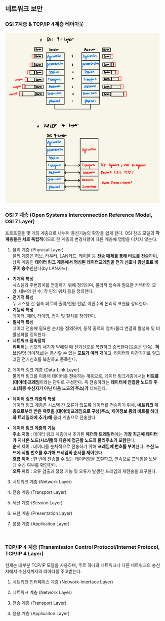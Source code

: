 ## 네트워크 보안

### OSI 7계층 & TCP/IP 4계층 레이아웃

<img src="img/Layer.jpeg" width=500> <br>

### OSI 7 계층 (Open Systems Interconnection Reference Model, OSI 7 Layer)

프로토콜을 몇 개의 계층으로 나누어 통신기능의 확장을 쉽게 한다. OSI 참조 모델의 **각 계층들은 서로 독립적**이므로 한 계층의 변경사항이 다른 계층에 영향을 미치지 않는다. 

 

1. 물리 계층 (Physical Layer) <br>
물리 계층은 허브, 라우터, LAN카드, 케이블 등 **전송 매체를 통해 비트를 전송**하며, 상위 계층인 **데이터 링크 계층에서 형성된 데이터프레임을 전기 신호나 광신호로 바꾸어 송수신**한다(by LAN카드). <br>

- **기계적 특성** <br>
시스템과 주변장치를 연결하기 위해 정의되며, 물리적 접속에 필요한 커넥터의 모양, 내부의 핀 수, 각 핀의 위치 등을 정의한다.
- **전기적 특성** <br>
두 시스템 간 접속 회로의 출력/전원 전압, 이진수의 논리적 표현을 정의한다.
- **기능적 특성** <br>
데이터, 제어, 타이밍, 접지 및 절차를 정의한다.
- **절차적 특성** <br>
데이터 전송에 필요한 순서를 정의하며, 동작 종료의 절차/물리 연결의 활성화 및 비활성화를 정의한다.
- **네트워크 접속장치** <br>
**리피터**는 신호의 세기가 약해질 때 전기신호를 복원하고 증폭한다(요즘은 안씀). **허브**(일명 더미허브)는 통신할 수 있는 **포트가 여러 개**이고, 리피터와 마찬가지로 일그러진 전기신호를 복원하고 증폭한다. 


2. 데이터 링크 계층 (Data-Link Layer) <br>
물리적 링크를 이용해 데이터를 전송하는 계층으로, 데이터 링크계층에서는 **비트를 (데이터)프레임**이라는 단위로 구성한다. 즉 전송하려는 **데이터에 인접한 노드의 주소(최종 수신지가 아닌 다음 노드의 주소)가** 더해진다. 

- **데이터 링크 계층의 특성** <br>
데이터 링크 계층은 시스템 간 오류가 없도록 데이터를 전송하기 위해, **네트워크 계층으로부터 받은 패킷을 (데이터)프레임으로 구성(주소, 제어정보 등의 비트를 헤더와 트레일러에 추가)해** 물리 계층으로 전송한다. 

- **데이터 링크 계층의 기능** <br>
**주소 지정** : 데이터 링크 계층에서 추가된 **헤더와 트레일러**에는 **가장 최근에 데이터가 지나온 노드(시스템)와 다음에 접근할 노드의 물리주소가 포함**된다. <br>
**순서 제어** : 데이터를 순차적으로 전송하기 위해 **프레임에 번호를 부여**한다. **수신 노드에 식별 번호를 추가해 프레임의 순서를 제어**한다. <br>
**흐름 제어** : 한 번에 전송할 수 있는 데이터양을 조절하고, 연속으로 프레임을 보낼 대 수신 여부를 확인한다. <br>
**오류 처리** : 오류 검출과 정정 기능 및 오류가 발생한 프레임의 재전송을 요구한다. <br>

3. 네트워크 계층 (Network Layer)

 

4. 전송 계층 (Transport Layer)

 

5. 세션 계층 (Session Layer)

 

6. 표현 계층 (Presentation Layer)

 

7. 응용 계층 (Applicaiton Layer)


<br>

### TCP/IP 4 계층 (Transmission Control Protocol/Internet Protocol, TCP/IP 4 Layer)

현재는 대부분 TCP/IP 모델을 사용하며, 주로 하나의 네트워크나 다른 네트워크의 송신지에서 수신지까지의 데이터를 주고받는다.

 

1. 네트워크 인터페이스 계층 (Network-Interface Layer)

 

2. 네트워크 계층 (Network Layer)

 

3. 전송 계층 (Transport Layer)

 

4. 응용 계층 (Applicaiton Layer)